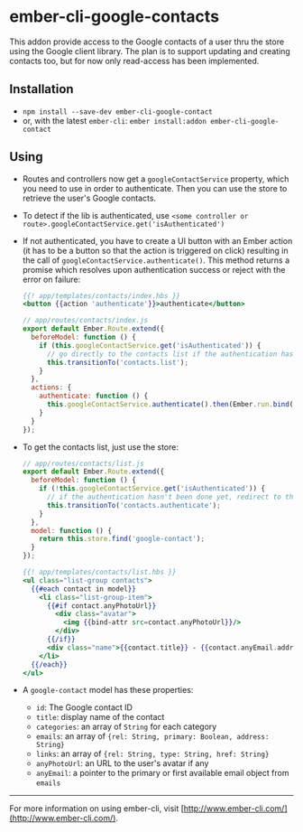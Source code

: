 # ember-cli-google-contacts

This addon provide access to the Google contacts of a user thru the store using the Google client
library. The plan is to support updating and creating contacts too, but for now only read-access
has been implemented.

## Installation

* `npm install --save-dev ember-cli-google-contact`
* or, with the latest `ember-cli`: `ember install:addon ember-cli-google-contact`

## Using

* Routes and controllers now get a `googleContactService` property, which you need to use in order
to authenticate. Then you can use the store to retrieve the user's Google contacts.
* To detect if the lib is authenticated, use `<some controller or route>.googleContactService.get('isAuthenticated')`
* If not authenticated, you have to create a UI button with an Ember action (it has to be a button so that
the action is triggered on click) resulting in the call of `googleContactService.authenticate()`.
This method returns a promise which resolves upon authentication success or reject with the error on
failure:

    ```handlebars
    {{! app/templates/contacts/index.hbs }}
    <button {{action 'authenticate'}}>authenticate</button>
    ```

    ```js
    // app/routes/contacts/index.js
    export default Ember.Route.extend({
      beforeModel: function () {
        if (this.googleContactService.get('isAuthenticated')) {
          // go directly to the contacts list if the authentication has already been done
          this.transitionTo('contacts.list');
        }
      },
      actions: {
        authenticate: function () {
          this.googleContactService.authenticate().then(Ember.run.bind(this, 'transitionTo', 'contacts.list'));
        }
      }
    });
    ```
    
* To get the contacts list, just use the store:

    ```js
    // app/routes/contacts/list.js
    export default Ember.Route.extend({
      beforeModel: function () {
        if (!this.googleContactService.get('isAuthenticated')) {
          // if the authentication hasn't been done yet, redirect to the authenticate screen
          this.transitionTo('contacts.authenticate');
        }
      },
      model: function () {
        return this.store.find('google-contact');
      }
    });
    ```
    
    ```handlebars
    {{! app/templates/contacts/list.hbs }}
    <ul class="list-group contacts">
      {{#each contact in model}}
        <li class="list-group-item">
          {{#if contact.anyPhotoUrl}}
            <div class="avatar">
              <img {{bind-attr src=contact.anyPhotoUrl}}/>
            </div>
          {{/if}}
          <div class="name">{{contact.title}} - {{contact.anyEmail.address}}</div>
        </li>
      {{/each}}
    </ul>
    ```

* A `google-contact` model has these properties:
    - `id`: The Google contact ID
    - `title`: display name of the contact
    - `categories`: an array of `String` for each category
    - `emails`: an array of `{rel: String, primary: Boolean, address: String}`
    - `links`: an array of `{rel: String, type: String, href: String}`
    - `anyPhotoUrl`: an URL to the user's avatar if any
    - `anyEmail`: a pointer to the primary or first available email object from `emails`

---

For more information on using ember-cli, visit [http://www.ember-cli.com/](http://www.ember-cli.com/).
